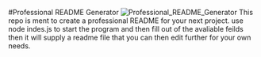 #Professional README Generator
![Professional_README_Generator](https://user-images.githubusercontent.com/78659217/120076130-140af800-c072-11eb-8849-efadde210759.gif)
This repo is ment to create a professional README for your next project. 
use node indes.js to start the program and then fill out of the avaliable feilds then it will supply a readme file that you can then edit further for your own needs.
